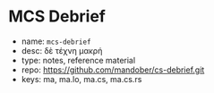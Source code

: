 # MCS Debrief

- name: `mcs-debrief`
- desc: δὲ τέχνη μακρή
- type: notes, reference material
- repo: https://github.com/mandober/cs-debrief.git
- keys: ma, ma.lo, ma.cs, ma.cs.rs
